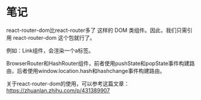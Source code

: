 # 笔记

react-router-dom比react-router多了 <Link> <BrowserRouter> 这样的 DOM 类组件。因此，我们只需引用 react-router-dom 这个包就行了。

例如：Link组件，会渲染一个a标签。

BrowserRouter和HashRouter组件，前者使用pushState和popState事件构建路由，后者使用window.location.hash和hashchange事件构建路由。

关于react-router-dom的使用，可以参考这篇文章：https://zhuanlan.zhihu.com/p/431389907

